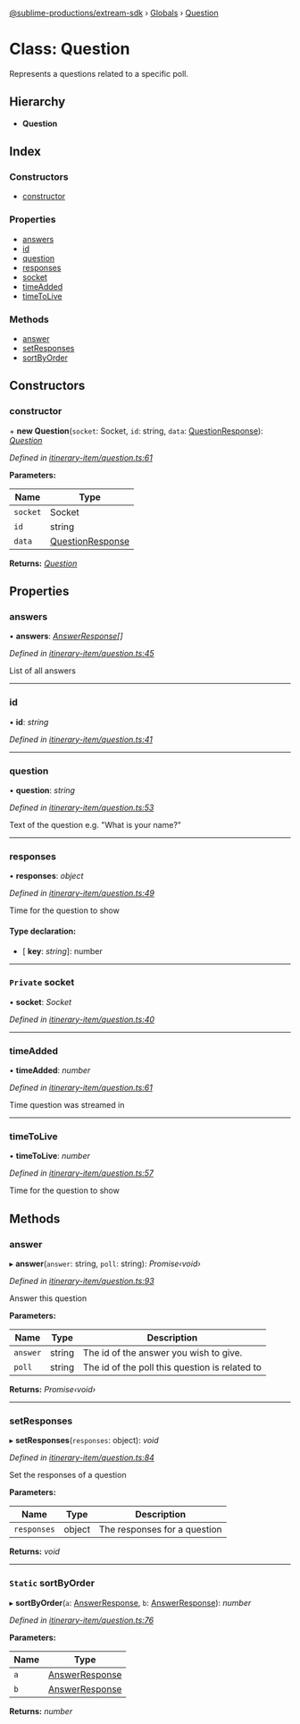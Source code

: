 [@sublime-productions/extream-sdk](../README.md) › [Globals](../globals.md) › [Question](question.md)

# Class: Question

Represents a questions related to a specific poll.

## Hierarchy

* **Question**

## Index

### Constructors

* [constructor](question.md#constructor)

### Properties

* [answers](question.md#answers)
* [id](question.md#id)
* [question](question.md#question)
* [responses](question.md#responses)
* [socket](question.md#private-socket)
* [timeAdded](question.md#timeadded)
* [timeToLive](question.md#timetolive)

### Methods

* [answer](question.md#answer)
* [setResponses](question.md#setresponses)
* [sortByOrder](question.md#static-sortbyorder)

## Constructors

###  constructor

\+ **new Question**(`socket`: Socket, `id`: string, `data`: [QuestionResponse](../interfaces/questionresponse.md)): *[Question](question.md)*

*Defined in [itinerary-item/question.ts:61](https://github.com/Extream-SaaS/ex-sdk/blob/34a42fe/src/itinerary-item/question.ts#L61)*

**Parameters:**

Name | Type |
------ | ------ |
`socket` | Socket |
`id` | string |
`data` | [QuestionResponse](../interfaces/questionresponse.md) |

**Returns:** *[Question](question.md)*

## Properties

###  answers

• **answers**: *[AnswerResponse](../interfaces/answerresponse.md)[]*

*Defined in [itinerary-item/question.ts:45](https://github.com/Extream-SaaS/ex-sdk/blob/34a42fe/src/itinerary-item/question.ts#L45)*

List of all answers

___

###  id

• **id**: *string*

*Defined in [itinerary-item/question.ts:41](https://github.com/Extream-SaaS/ex-sdk/blob/34a42fe/src/itinerary-item/question.ts#L41)*

___

###  question

• **question**: *string*

*Defined in [itinerary-item/question.ts:53](https://github.com/Extream-SaaS/ex-sdk/blob/34a42fe/src/itinerary-item/question.ts#L53)*

Text of the question e.g. "What is your name?"

___

###  responses

• **responses**: *object*

*Defined in [itinerary-item/question.ts:49](https://github.com/Extream-SaaS/ex-sdk/blob/34a42fe/src/itinerary-item/question.ts#L49)*

Time for the question to show

#### Type declaration:

* \[ **key**: *string*\]: number

___

### `Private` socket

• **socket**: *Socket*

*Defined in [itinerary-item/question.ts:40](https://github.com/Extream-SaaS/ex-sdk/blob/34a42fe/src/itinerary-item/question.ts#L40)*

___

###  timeAdded

• **timeAdded**: *number*

*Defined in [itinerary-item/question.ts:61](https://github.com/Extream-SaaS/ex-sdk/blob/34a42fe/src/itinerary-item/question.ts#L61)*

Time question was streamed in

___

###  timeToLive

• **timeToLive**: *number*

*Defined in [itinerary-item/question.ts:57](https://github.com/Extream-SaaS/ex-sdk/blob/34a42fe/src/itinerary-item/question.ts#L57)*

Time for the question to show

## Methods

###  answer

▸ **answer**(`answer`: string, `poll`: string): *Promise‹void›*

*Defined in [itinerary-item/question.ts:93](https://github.com/Extream-SaaS/ex-sdk/blob/34a42fe/src/itinerary-item/question.ts#L93)*

Answer this question

**Parameters:**

Name | Type | Description |
------ | ------ | ------ |
`answer` | string | The id of the answer you wish to give. |
`poll` | string | The id of the poll this question is related to  |

**Returns:** *Promise‹void›*

___

###  setResponses

▸ **setResponses**(`responses`: object): *void*

*Defined in [itinerary-item/question.ts:84](https://github.com/Extream-SaaS/ex-sdk/blob/34a42fe/src/itinerary-item/question.ts#L84)*

Set the responses of a question

**Parameters:**

Name | Type | Description |
------ | ------ | ------ |
`responses` | object | The responses for a question  |

**Returns:** *void*

___

### `Static` sortByOrder

▸ **sortByOrder**(`a`: [AnswerResponse](../interfaces/answerresponse.md), `b`: [AnswerResponse](../interfaces/answerresponse.md)): *number*

*Defined in [itinerary-item/question.ts:76](https://github.com/Extream-SaaS/ex-sdk/blob/34a42fe/src/itinerary-item/question.ts#L76)*

**Parameters:**

Name | Type |
------ | ------ |
`a` | [AnswerResponse](../interfaces/answerresponse.md) |
`b` | [AnswerResponse](../interfaces/answerresponse.md) |

**Returns:** *number*
